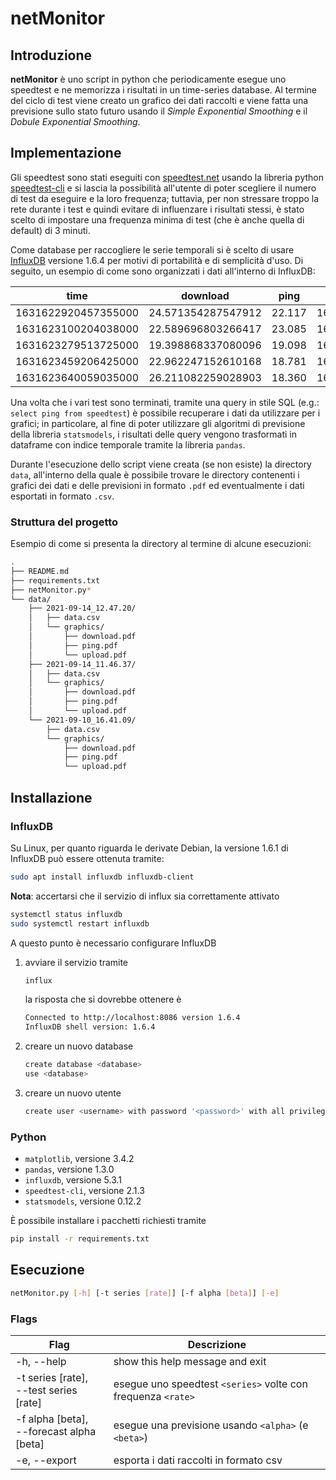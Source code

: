 # netMonitor

## Introduzione

**netMonitor** è uno script in python che periodicamente esegue uno speedtest e ne memorizza i risultati in un time-series database. 
Al termine del ciclo di test viene creato un grafico dei dati raccolti e viene fatta una previsione sullo stato futuro usando il *Simple Exponential Smoothing* e il *Dobule Exponential Smoothing*.

## Implementazione

Gli speedtest sono stati eseguiti con [speedtest.net](https://www.speedtest.net/) usando la libreria python [speedtest-cli](https://pypi.org/project/speedtest-cli/) e si lascia la possibilità all'utente di poter scegliere il numero di test da eseguire e la loro frequenza; tuttavia, per non stressare troppo la rete durante i test e quindi evitare di influenzare i risultati stessi, è stato scelto di impostare una frequenza minima di test (che è anche quella di default) di 3 minuti. 

Come database per raccogliere le serie temporali si è scelto di usare [InfluxDB](https://www.influxdata.com/) versione 1.6.4 per motivi di portabilità e di semplicità d'uso. 
Di seguito, un esempio di come sono organizzati i dati all'interno di InfluxDB:

|         time        |      download      |  ping  |       upload       |
|:-------------------:|:------------------:|:------:|:------------------:|
| 1631622920457355000 | 24.571354287547912 | 22.117 | 16.241842538478338 |
| 1631623100204038000 | 22.589696803266417 | 23.085 | 16.215603196816343 |
| 1631623279513725000 | 19.398868337080096 | 19.098 | 16.237599057090050 |
| 1631623459206425000 | 22.962247152610168 | 18.781 | 16.294962333008190 |
| 1631623640059035000 | 26.211082259028903 | 18.360 | 16.207804152626400 |

Una volta che i vari test sono terminati, tramite una query in stile SQL (e.g.: `select ping from speedtest`) è possibile recuperare i dati da utilizzare per i grafici; in particolare, al fine di poter utilizzare gli algoritmi di previsione della libreria `statsmodels`, i risultati delle query vengono trasformati in dataframe con indice temporale tramite la libreria `pandas`.

Durante l'esecuzione dello script viene creata (se non esiste) la directory `data`, all'interno della quale è possibile trovare le directory contenenti i grafici dei dati e delle previsioni in formato `.pdf` ed eventualmente i dati esportati in formato `.csv`.

### Struttura del progetto

Esempio di come si presenta la directory al termine di alcune esecuzioni:

```bash
.
├── README.md
├── requirements.txt
├── netMonitor.py*
└── data/
    ├── 2021-09-14_12.47.20/
    │   ├── data.csv
    │   └── graphics/
    │       ├── download.pdf
    │       ├── ping.pdf
    │       └── upload.pdf
    ├── 2021-09-14_11.46.37/
    │   ├── data.csv
    │   └── graphics/
    │       ├── download.pdf
    │       ├── ping.pdf
    │       └── upload.pdf
    └── 2021-09-10_16.41.09/
        ├── data.csv
        └── graphics/
            ├── download.pdf
            ├── ping.pdf
            └── upload.pdf
```

## Installazione

### InfluxDB

Su Linux, per quanto riguarda le derivate Debian, la versione 1.6.1 di InfluxDB può essere ottenuta tramite:
```bash
sudo apt install influxdb influxdb-client
```
**Nota**: accertarsi che il servizio di influx sia correttamente attivato

```bash
systemctl status influxdb
sudo systemctl restart influxdb
```
A questo punto è necessario configurare InfluxDB

1. avviare il servizio tramite
    ```bash
    influx
    ```
    la risposta che si dovrebbe ottenere è
    ```bash
    Connected to http://localhost:8086 version 1.6.4
    InfluxDB shell version: 1.6.4
    ```
2. creare un nuovo database
    ```bash
    create database <database>
    use <database>
    ```
3. creare un nuovo utente
    ```bash
    create user <username> with password '<password>' with all privileges
    ```

### Python

- `matplotlib`, versione 3.4.2 
- `pandas`, versione 1.3.0 
- `influxdb`, versione 5.3.1 
- `speedtest-cli`, versione 2.1.3 
- `statsmodels`, versione 0.12.2

È possibile installare i pacchetti richiesti tramite

```bash
pip install -r requirements.txt
```

## Esecuzione

```bash
netMonitor.py [-h] [-t series [rate]] [-f alpha [beta]] [-e]
```
### Flags

| Flag                                          | Descrizione                                                  |
|-----------------------------------------------|--------------------------------------------------------------|
| -h, --help                                    | show this help message and exit                              |
| -t series [rate],<br/> --test series [rate]   | esegue uno speedtest `<series>` volte con frequenza `<rate>` |
| -f alpha [beta],<br/> --forecast alpha [beta] | esegue una previsione usando `<alpha>` (e `<beta>`)          |
| -e, --export                                  | esporta i dati raccolti in formato csv                       |
